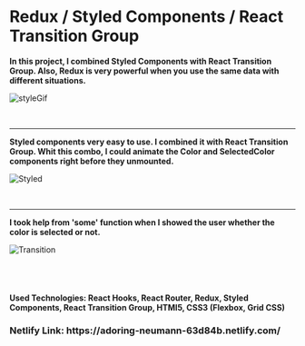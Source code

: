 <h1>Redux / Styled Components / React Transition Group</h1>

<strong>In this project, I combined Styled Components with React Transition Group. Also, Redux is very powerful when you use the same data with different situations.</strong>

![styleGif](https://user-images.githubusercontent.com/57728302/73719775-617d8c00-46ee-11ea-9718-07e10b05ed50.gif)


<br/>

<hr/> 


<strong>Styled components very easy to use. I combined it with React Transition Group. Whit this combo, I could animate the Color and SelectedColor components right before they unmounted. </strong>

![Styled](https://user-images.githubusercontent.com/57728302/73719608-f2079c80-46ed-11ea-8cd5-ca6f6cbb8111.JPG)

<br/>

<hr/> 


<strong>I took help from 'some' function when I showed the user whether the color is selected or not. </strong>

![Transition](https://user-images.githubusercontent.com/57728302/73720283-93432280-46ef-11ea-8953-85066268b4bd.JPG)


<br/>

<br/>

<h4>Used Technologies: React Hooks, React Router, Redux, Styled Components, React Transition Group, HTMl5, CSS3 (Flexbox, Grid CSS) </h4>
<h3>Netlify Link: https://adoring-neumann-63d84b.netlify.com/</h3>
